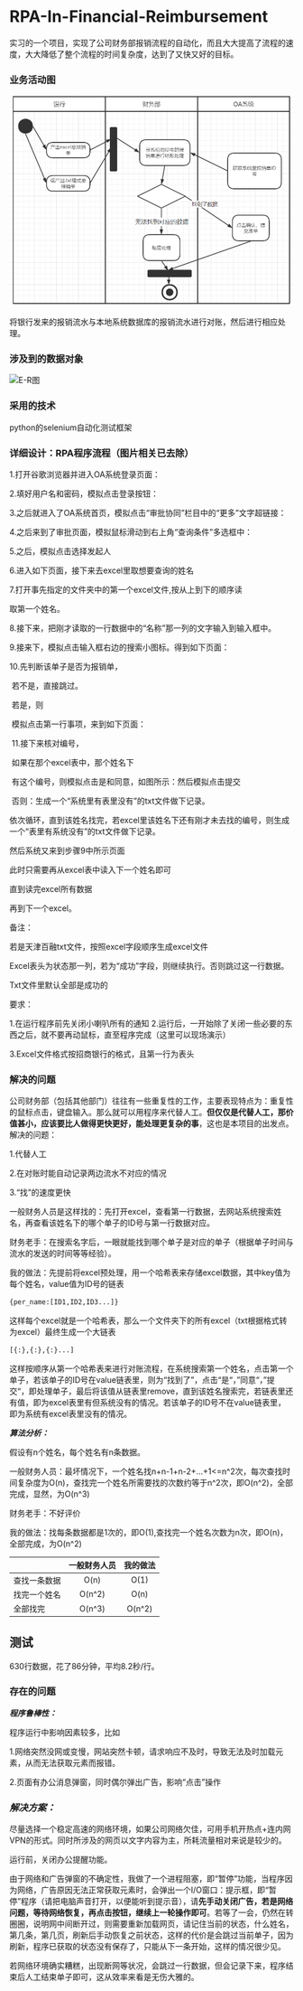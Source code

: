 # RPA-In-Financial-Reimbursement
实习的一个项目，实现了公司财务部报销流程的自动化，而且大大提高了流程的速度，大大降低了整个流程的时间复杂度，达到了又快又好的目标。

### 业务活动图

![业务活动图](.\assert\业务活动图.PNG)

将银行发来的报销流水与本地系统数据库的报销流水进行对账，然后进行相应处理。

### 涉及到的数据对象

![E-R图](.\assert\E-R图.PNG)

### 采用的技术

python的selenium自动化测试框架

### 详细设计：RPA程序流程（图片相关已去除）

1.打开谷歌浏览器并进入OA系统登录页面：

2.填好用户名和密码，模拟点击登录按钮：

3.之后就进入了OA系统首页，模拟点击“审批协同”栏目中的“更多”文字超链接：

4.之后来到了审批页面，模拟鼠标滑动到右上角“查询条件”多选框中：

5.之后，模拟点击选择发起人

6.进入如下页面，接下来去excel里取想要查询的姓名

7.打开事先指定的文件夹中的第一个excel文件,按从上到下的顺序读

取第一个姓名。

8.接下来，把刚才读取的一行数据中的“名称”那一列的文字输入到输入框中。

9.接来下，模拟点击输入框右边的搜索小图标。得到如下页面：

10.先判断该单子是否为报销单，

​	若不是，直接跳过。

​	若是，则

​		模拟点击第一行事项，来到如下页面：

​		11.接下来核对编号，

​		如果在那个excel表中，那个姓名下

​                                   有这个编号，则模拟点击是和同意，如图所示：然后模拟点击提交

​                                   否则：生成一个“系统里有表里没有”的txt文件做下记录。

依次循环，直到该姓名找完，若excel里该姓名下还有刚才未去找的编号，则生成一个“表里有系统没有”的txt文件做下记录。

然后系统又来到步骤9中所示页面

此时只需要再从excel表中读入下一个姓名即可

直到读完excel所有数据

再到下一个excel。

 

备注：

若是天津百融txt文件，按照excel字段顺序生成excel文件

Excel表头为状态那一列，若为“成功”字段，则继续执行。否则跳过这一行数据。

Txt文件里默认全部是成功的

 

要求：

1.在运行程序前先关闭小喇叭所有的通知
2.运行后，一开始除了关闭一些必要的东西之后，就不要再动鼠标，直至程序完成（这里可以现场演示）

3.Excel文件格式按招商银行的格式，且第一行为表头

### 解决的问题

公司财务部（包括其他部门）往往有一些重复性的工作，主要表现特点为：重复性的鼠标点击，键盘输入。那么就可以用程序来代替人工。**但仅仅是代替人工，那价值甚小，应该要比人做得更快更好，能处理更复杂的事**，这也是本项目的出发点。解决的问题：

1.代替人工

2.在对账时能自动记录两边流水不对应的情况

3.“找”的速度更快

​	一般财务人员是这样找的：先打开excel，查看第一行数据，去网站系统搜索姓名，再查看该姓名下的哪个单子的ID号与第一行数据对应。

​	财务老手：在搜索名字后，一眼就能找到哪个单子是对应的单子（根据单子时间与流水的发送的时间等等经验）。

​	我的做法：先提前将excel预处理，用一个哈希表来存储excel数据，其中key值为每个姓名，value值为ID号的链表

```python
{per_name:[ID1,ID2,ID3...]}
```

这样每个excel就是一个哈希表，那么一个文件夹下的所有excel（txt根据格式转为excel）最终生成一个大链表

```python
[{:},{:},{:}...]
```

这样按顺序从第一个哈希表来进行对账流程，在系统搜索第一个姓名，点击第一个单子，若该单子的ID号在value链表里，则为“找到了”，点击“是“，”同意“，”提交“，即处理单子，最后将该值从链表里remove，直到该姓名搜索完，若链表里还有值，即为excel表里有但系统没有的情况。若该单子的ID号不在value链表里，即为系统有excel表里没有的情况。

***算法分析：***

假设有n个姓名，每个姓名有n条数据。

一般财务人员：最坏情况下，一个姓名找n+n-1+n-2+...+1<=n^2次，每次查找时间复杂度为O(n)，查找完一个姓名所需要找的次数约等于n^2次，即O(n^2)，全部完成，显然，为O(n^3)

财务老手：不好评价

我的做法：找每条数据都是1次的，即O(1),查找完一个姓名次数为n次，即O(n)，全部完成，为O(n^2)

|              | 一般财务人员 | 我的做法 |
| ------------ | :----------: | :------: |
| 查找一条数据 |     O(n)     |   O(1)   |
| 找完一个姓名 |    O(n^2)    |   O(n)   |
| 全部找完     |    O(n^3)    |  O(n^2)  |

## 测试

630行数据，花了86分钟，平均8.2秒/行。

### 存在的问题

***程序鲁棒性：***

程序运行中影响因素较多，比如

1.网络突然没网或变慢，网站突然卡顿，请求响应不及时，导致无法及时加载元素，从而无法获取元素而报错。

2.页面有办公消息弹窗，同时偶尔弹出广告，影响“点击”操作

### ***解决方案：***

尽量选择一个稳定高速的网络环境，如果公司网络欠佳，可用手机开热点+连内网VPN的形式。同时所涉及的网页以文字内容为主，所耗流量相对来说是较少的。

运行前，关闭办公提醒功能。

由于网络和广告弹窗的不确定性，我做了一个进程阻塞，即“暂停”功能，当程序因为网络，广告原因无法正常获取元素时，会弹出一个I/O窗口：提示框，即“暂停”程序（请把电脑声音打开，以便能听到提示音），请**先手动关闭广告，若是网络问题，等待网络恢复，再点击按钮，继续上一轮操作即可**。若等了一会，仍然在转圈圈，说明网中间断开过，则需要重新加载网页，请记住当前的状态，什么姓名，第几条，第几页，刷新后手动恢复之前状态，这样的代价是会跳过当前单子，因为刷新，程序已获取的状态没有保存了，只能从下一条开始，这样的情况很少见。

若网络环境确实糟糕，出现断网等状况，会跳过一行数据，但会记录下来，程序结束后人工结束单子即可，这从效率来看是无伤大雅的。
